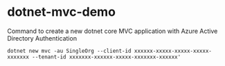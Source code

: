 # dotnet-mvc-demo

Command to create a new dotnet core MVC application with Azure Active Directory Authentication

```
dotnet new mvc -au SingleOrg --client-id xxxxxx-xxxxx-xxxxx-xxxxx-xxxxxxx --tenant-id xxxxxxx-xxxxxx-xxxxx-xxxxxxx-xxxxxx'
```
